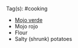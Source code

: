 Tag(s): #cooking

- [Mojo verde](https://hostthetoast.com/mojo-verde-canarian-green-mojo-sauce/)
- Mojo rojo
- Flour
- Salty (shrunk) potatoes 